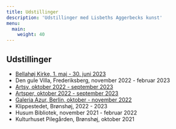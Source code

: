 ```yaml
---
title: Udstillinger
description: 'Udstillinger med Lisbeths Aggerbecks kunst'
menu:
  main:
    weight: 40
---
```


## Udstillinger

- [Bellahøj Kirke, 1. maj - 30. juni 2023](https://bellahoejkirke.dk/blog/123475/kunstudstilling-forarsfryd-lisbeth-aggerbeck-udstiller-i-bellahoj-kirke-i-maj/juni)
- Den gule Villa, Frederiksberg, november 2022 - februar 2023
- [Artsy, oktober 2022 - september 2023](https://www.artsy.net/galeria-azur/artist/lisbeth-aggerbeck)
- [Artsper, oktober 2022 - september 2023](https://www.artsper.com/us/contemporary-artists/denmark/109065/lisbeth-aggerbeck)
- [Galeria Azur, Berlin, oktober - november 2022](https://galeriaazur.art/de/)
- Klippestedet, Brønshøj, 2022 - 2023
- Husum Bibliotek, november 2021 - februar 2022
- Kulturhuset Pilegården, Brønshøj, oktober 2021
